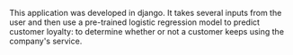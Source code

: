 This application was developed in django. It takes several inputs from the user and then use a pre-trained logistic regression model to predict customer loyalty: to determine whether or not a customer keeps using the company's service. 